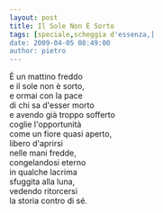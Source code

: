 ```yaml
---
layout: post
title: Il Sole Non È Sorto
tags: [speciale,scheggia d'essenza,]
date: 2009-04-05 08:49:00
author: pietro
---
```

È un mattino freddo<br/>e il sole non è sorto,<br/>e ormai con la pace<br/>di chi sa d'esser morto<br/>e avendo già troppo sofferto<br/>coglie l'opportunità<br/>come un fiore quasi aperto,<br/>libero d'aprirsi<br/>nelle mani fredde,<br/>congelandosi eterno<br/>in qualche lacrima<br/>sfuggita alla luna,<br/>vedendo ritorcersi<br/>la storia contro di sé.

